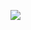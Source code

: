 ![](https://github-production-user-asset-6210df.s3.amazonaws.com/31488481/259700018-1c452373-2c1a-4d67-abea-3acfdfca7c43.png?X-Amz-Algorithm=AWS4-HMAC-SHA256&X-Amz-Credential=AKIAIWNJYAX4CSVEH53A%2F20230810%2Fus-east-1%2Fs3%2Faws4_request&X-Amz-Date=20230810T095145Z&X-Amz-Expires=300&X-Amz-Signature=ce0184378c7808caa00a2f238f8058858fe22d9434d346f8d55a562bd143014f&X-Amz-SignedHeaders=host&actor_id=31488481&key_id=0&repo_id=609543874)